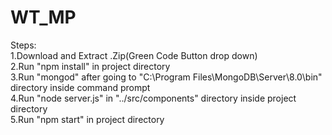 # WT_MP
Steps:
<br/>1.Download and Extract .Zip(Green Code Button drop down)
<br/>2.Run "npm install" in project directory
<br/>3.Run "mongod" after going to "C:\Program Files\MongoDB\Server\8.0\bin" directory inside command prompt
<br/>4.Run "node server.js" in "../src/components" directory inside project directory
<br/>5.Run "npm start" in project directory
